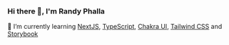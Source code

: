 ### Hi there 👋, I'm Randy Phalla

🌱 I’m currently learning [NextJS](https://nextjs.org/), [TypeScript](https://www.typescriptlang.org), [Chakra UI](https://chakra-ui.com), [Tailwind CSS](https://tailwindcss.com) and [Storybook](https://storybook.js.org)

